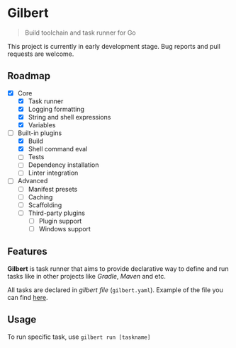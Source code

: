 # Gilbert

> Build toolchain and task runner for Go

This project is currently in early development stage. Bug reports and pull requests are welcome.

## Roadmap

- [x] Core 
  - [x] Task runner
  - [x] Logging formatting
  - [x] String and shell expressions
  - [x] Variables
- [ ] Built-in plugins
  - [x] Build
  - [x] Shell command eval
  - [ ] Tests
  - [ ] Dependency installation
  - [ ] Linter integration
- [ ] Advanced
  - [ ] Manifest presets
  - [ ] Caching
  - [ ] Scaffolding
  - [ ] Third-party plugins
    - [ ] Plugin support
    - [ ] Windows support

## Features

**Gilbert** is task runner that aims to provide declarative way to define and run tasks like in other projects like _Gradle_, _Maven_ and etc.

All tasks are declared in *gilbert file* (`gilbert.yaml`). Example of the file you can find [here](https://github.com/x1unix/gilbert/blob/master/gilbert.yaml).

## Usage

To run specific task, use `gilbert run [taskname]`


